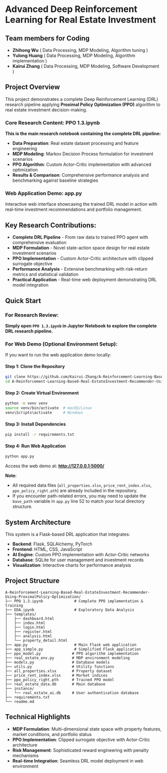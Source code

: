 # Advanced Deep Reinforcement Learning for Real Estate Investment

## Team members for Coding

- **Zhihong Wu** ( Data Processing, MDP Modeling, Algorithm tuning )
- **Yulong Huang** ( Data Processing, MDP Modeling, Algorithm implementation )
- **Kairui Zhang** ( Data Processing, MDP Modeling, Software Development )

## Project Overview
This project demonstrates a complete Deep Reinforcement Learning (DRL) research pipeline applying **Proximal Policy Optimization (PPO)** algorithm to real estate investment decision-making.

### Core Research Content: **PPO 1.3.ipynb**
**This is the main research notebook containing the complete DRL pipeline:**
- **Data Preparation**: Real estate dataset processing and feature engineering
- **MDP Modeling**: Markov Decision Process formulation for investment scenarios
- **PPO Algorithm**: Custom Actor-Critic implementation with advanced optimization
- **Results & Comparison**: Comprehensive performance analysis and benchmarking against baseline strategies

### Web Application Demo: **app.py**
Interactive web interface showcasing the trained DRL model in action with real-time investment recommendations and portfolio management.

## Key Research Contributions:
- **Complete DRL Pipeline** - From raw data to trained PPO agent with comprehensive evaluation
- **MDP Formulation** - Novel state-action space design for real estate investment scenarios
- **PPO Implementation** - Custom Actor-Critic architecture with clipped surrogate objective
- **Performance Analysis** - Extensive benchmarking with risk-return metrics and statistical validation
- **Practical Application** - Real-time web deployment demonstrating DRL model integration

## Quick Start

### For Research Review: 
**Simply open `PPO 1.3.ipynb` in Jupyter Notebook to explore the complete DRL research pipeline.**

### For Web Demo (Optional Environment Setup):
If you want to run the web application demo locally:

#### Step 1: Clone the Repository
```bash
git clone https://github.com/Kairui-Zhang/A-Reinforcement-Learning-Based-Real-EstateInvestment-Recommender-Using-ProximalPolicy-Optimization.git
cd A-Reinforcement-Learning-Based-Real-EstateInvestment-Recommender-Using-ProximalPolicy-Optimization
```

#### Step 2: Create Virtual Environment
```bash
python -m venv venv
source venv/bin/activate  # macOS/Linux
venv\Scripts\activate     # Windows
```

#### Step 3: Install Dependencies
```bash
pip install -r requirements.txt
```

#### Step 4: Run Web Application
```bash
python app.py
```
Access the web demo at: **http://127.0.0.1:5000/**

**Note**: 
- All required data files (`all_properties.xlsx`, `price_rent_index.xlsx`, `ppo_policy_right.pth`) are already included in the repository.
- If you encounter path-related errors, you may need to update the `base_path` variable in `app.py` line 52 to match your local directory structure.

## System Architecture
This system is a Flask-based DRL application that integrates:

- **Backend**: Flask, SQLAlchemy, PyTorch
- **Frontend**: HTML, CSS, JavaScript
- **AI Engine**: Custom PPO implementation with Actor-Critic networks
- **Database**: SQLite for user management and investment records
- **Visualization**: Interactive charts for performance analysis

## Project Structure
```
A-Reinforcement-Learning-Based-Real-EstateInvestment-Recommender-Using-ProximalPolicy-Optimization/
├── PPO 1.3.ipynb              # Complete PPO implementation & training
├── EDA.ipynb                  # Exploratory Data Analysis
├── templates/
│   ├── dashboard.html
│   ├── index.html
│   ├── login.html
│   ├── register.html
│   ├── analysis.html
│   └── property_detail.html
├── app.py                     # Main Flask web application
├── app_simple.py              # Simplified Flask application
├── ppo_model.py              # PPO algorithm implementation
├── real_estate_env.py        # MDP environment modeling
├── models.py                 # Database models
├── utils.py                  # Utility functions
├── all_properties.xlsx       # Property dataset
├── price_rent_index.xlsx     # Market indices
├── ppo_policy_right.pth      # Trained PPO model
├── real_estate_data.db       # Main database
├── instance/
│   └── real_estate_ai.db     # User authentication database
├── requirements.txt
└── readme.md
```

## Technical Highlights
- **MDP Formulation**: Multi-dimensional state space with property features, market conditions, and portfolio status
- **PPO Implementation**: Clipped surrogate objective with Actor-Critic architecture
- **Risk Management**: Sophisticated reward engineering with penalty mechanisms
- **Real-time Integration**: Seamless DRL model deployment in web environment
